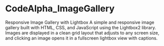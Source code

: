 # CodeAlpha_ImageGallery
Responsive Image Gallery with Lightbox A simple and responsive image gallery built with HTML, CSS, and JavaScript using the Lightbox2 library. Images are displayed in a clean grid layout that adjusts to any screen size, and clicking an image opens it in a fullscreen lightbox view with captions.
